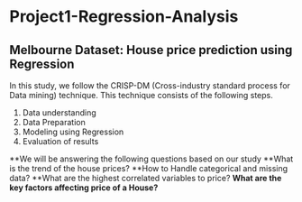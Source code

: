 # Project1-Regression-Analysis
## Melbourne Dataset: House price prediction using Regression
In this study, we follow the CRISP-DM (Cross-industry standard process for Data mining) technique. This technique consists of the following steps.
1. Data understanding
2. Data Preparation
3. Modeling using Regression
4. Evaluation of results

**We will be answering the following questions based on our study
**What is the trend of the house prices?
**How to Handle categorical and missing data?
**What are the highest correlated variables to price?
**What are the key factors affecting price of a House?**



